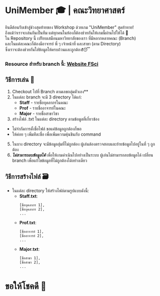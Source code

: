 # **UniMember 🎓 | คณะวิทยาศาสตร์**
ยินดีต้อนรับเข้าสู่ช่วงสุดท้ายของ Workshop ด้วยเกม "UniMember" สุดท้าทาย! 
<br>ถึงแม้ว่าเราจะเล่นกันเป็นทีม แต่ทุกคนในห้องก็ต้องช่วยกันให้เกมนี้ผ่านไปให้ได้ 🥳 
<br>
ใน Repository นี้ เปรียบเสมือนมหาวิทยาลัยของเรา ที่มีหลากหลายคณะ (Branch) 
<br>และในแต่ละคณะก็ต้องมีอาจารย์ พี่ ๆ เจ้าหน้าที่ และสาขา (ตาม Directory) 
<br>ซึ่งเราจะต้องช่วยกันใส่ข้อมูลให้ครบถ้วนและถูกต้อง❗️😴

### **Resource สำหรับ branch นี้: [Website FSci](https://science.kmutt.ac.th/)**

## **วิธีการเล่น 👾**
1. Checkout ไปที่ Branch ตามเลขกลุ่มตัวเอง**
2. ในแต่ละ branch จะมี 3 directory ได้แก่:
   - **Staff** - รายชื่อบุคลากรในคณะ
   - **Prof** - รายชื่ออาจารย์ในคณะ
   - **Major** - รายชื่อสาขาวิชา
3. สร้างไฟล์ .txt ในแต่ละ directory ตามข้อมูลที่เกี่ยวข้อง
- ไม่จำกัดการตั้งชื่อไฟล์ ขอแค่ข้อมูลถูกต้องก็พอ
- ให้ค่อย ๆ เพิ่มทีละชื่อ เพื่อเพิ่มความคุ้นชินกับ command
5. ในบาง directory จะมีข้อมูลสุ่มที่ไม่ถูกต้อง ผู้เล่นต้องตรวจสอบและย้ายข้อมูลไปอยู่ในที่ ๆ ถูกต้อง
6. _**ไม่สามารถลบข้อมูลได้**_ เพื่อให้เกมดำเนินไปอย่างเป็นระบบ ผู้เล่นไม่สามารถลบข้อมูลได้ เปลี่ยน branch เพื่อแก้ไขข้อมูลที่ไม่ถูกต้องได้อย่างเดียว

## **วิธีการสร้างไฟล์ 🗃️**
- ในแต่ละ directory ให้สร้างไฟล์ตามรูปแบบดังนี้:
  - **Staff.txt**: 
    ```
    [ชื่อบุคลากร 1],
    [ชื่อบุคลากร 2],
    ...
    ```
  - **Prof.txt**: 
    ```
    [ชื่ออาจารย์ 1],
    [ชื่ออาจารย์ 2],
    ...
    ```
  - **Major.txt**: 
    ```
    [ชื่อสาขา 1],
    [ชื่อสาขา 2],
    ...
    ```

# ขอให้โชคดี 🤞
